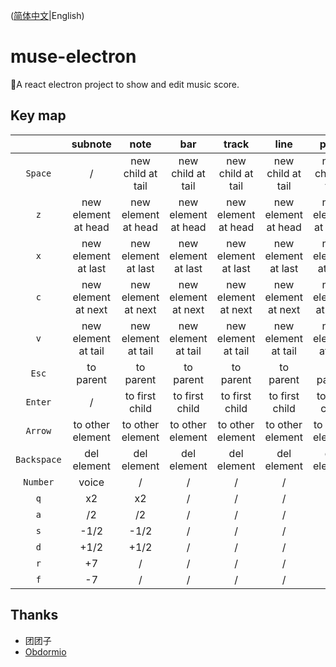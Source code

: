 ([简体中文](README.md)|English)

# muse-electron

🎼A react electron project to show and edit music score.

## Key map

|             |       subnote       |        note         |         bar         |        track        |        line         |        page         |     notation      |
| :---------: | :-----------------: | :-----------------: | :-----------------: | :-----------------: | :-----------------: | :-----------------: | :---------------: |
|   `Space`   |          /          |  new child at tail  |  new child at tail  |  new child at tail  |  new child at tail  |  new child at tail  | new child at tail |
|     `z`     | new element at head | new element at head | new element at head | new element at head | new element at head | new element at head |         /         |
|     `x`     | new element at last | new element at last | new element at last | new element at last | new element at last | new element at last |         /         |
|     `c`     | new element at next | new element at next | new element at next | new element at next | new element at next | new element at next |         /         |
|     `v`     | new element at tail | new element at tail | new element at tail | new element at tail | new element at tail | new element at tail |         /         |
|    `Esc`    |      to parent      |      to parent      |      to parent      |      to parent      |      to parent      |      to parent      |         /         |
|   `Enter`   |          /          |   to first child    |   to first child    |   to first child    |   to first child    |   to first child    |  to first child   |
|   `Arrow`   |  to other element   |  to other element   |  to other element   |  to other element   |  to other element   |  to other element   |         /         |
| `Backspace` |     del element     |     del element     |     del element     |     del element     |     del element     |     del element     |         /         |
|  `Number`   |        voice        |          /          |          /          |          /          |          /          |          /          |         /         |
|     `q`     |         x2          |         x2          |          /          |          /          |          /          |          /          |         /         |
|     `a`     |         /2          |         /2          |          /          |          /          |          /          |          /          |         /         |
|     `s`     |        -1/2         |        -1/2         |          /          |          /          |          /          |          /          |         /         |
|     `d`     |        +1/2         |        +1/2         |          /          |          /          |          /          |          /          |         /         |
|     `r`     |         +7          |          /          |          /          |          /          |          /          |          /          |         /         |
|     `f`     |         -7          |          /          |          /          |          /          |          /          |          /          |         /         |

## Thanks

- 团团子
- [Obdormio](https://github.com/Obdormio)

